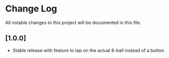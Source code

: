 
# Change Log
All notable changes to this project will be documented in this file.

## [1.0.0]
 
- Stable release with feature to tap on the actual 8-ball instead of a button